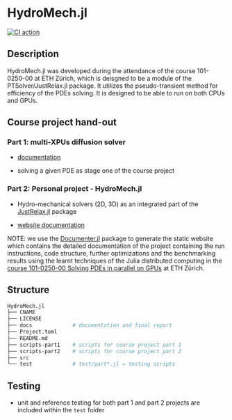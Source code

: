 # HydroMech.jl

[![CI action](https://github.com/youwuyou/HydroMech.jl/actions/workflows/ci.yml/badge.svg)](https://github.com/youwuyou/HydroMech.jl/actions/workflows/ci.yml)


## Description

HydroMech.jl was developed during the attendance of the course 101-0250-00 at ETH Zürich, which is deisgned to be a module of the PTSolver/JustRelax.jl package. It utilizes the pseudo-transient method for efficiency of the PDEs solving. It is designed to be able to run on both CPUs and GPUs.


## Course project hand-out

### Part 1: multi-XPUs diffusion solver

- [documentation](/docs/part1.md)

- solving a given PDE as stage one of the course project


### Part 2: Personal project - HydroMech.jl

- Hydro-mechanical solvers (2D, 3D) as an integrated part of the [JustRelax.jl](https://github.com/PTsolvers/JustRelax.jl) package

- [website documentation](http://justrelax-framework.org/dev/)

NOTE: we use the [Documenter.jl](https://github.com/JuliaDocs/Documenter.jl) package to generate the static website which contains the detailed documentation of the project containing the run instructions, code structure, further optimizations and the benchmarking results using the learnt techniques of the Julia distributed computing in the [course 101-0250-00 Solving PDEs in parallel on GPUs](https://github.com/eth-vaw-glaciology/course-101-0250-00) at ETH Zürich.




## Structure

```bash
HydroMech.jl
├── CNAME
├── LICENSE
├── docs             # documentation and final report
├── Project.toml
├── README.md
├── scripts-part1    # scripts for course project part 1
├── scripts-part2    # scripts for course project part 2
├── src
└── test             # test/part*.jl ↔ testing scripts
```


## Testing

- unit and reference testing for both part 1 and part 2 projects are included within the `test` folder


